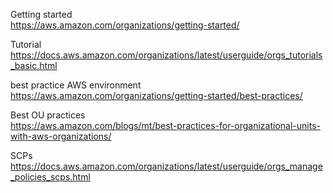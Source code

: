 Getting started
<br>
https://aws.amazon.com/organizations/getting-started/

Tutorial
<br>
https://docs.aws.amazon.com/organizations/latest/userguide/orgs_tutorials_basic.html

best practice AWS environment
<br>
https://aws.amazon.com/organizations/getting-started/best-practices/

Best OU practices
<br>
https://aws.amazon.com/blogs/mt/best-practices-for-organizational-units-with-aws-organizations/

SCPs
<br>
https://docs.aws.amazon.com/organizations/latest/userguide/orgs_manage_policies_scps.html
